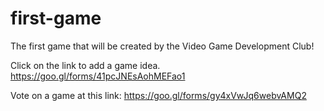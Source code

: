 # first-game
The first game that will be created by the Video Game Development Club!

Click on the link to add a game idea.
https://goo.gl/forms/41pcJNEsAohMEFao1

Vote on a game at this link:
https://goo.gl/forms/gy4xVwJq6webvAMQ2

